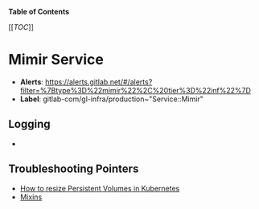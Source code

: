<!-- MARKER: do not edit this section directly. Edit services/service-catalog.yml then run scripts/generate-docs -->

**Table of Contents**

[[_TOC_]]

# Mimir Service

* **Alerts**: <https://alerts.gitlab.net/#/alerts?filter=%7Btype%3D%22mimir%22%2C%20tier%3D%22inf%22%7D>
* **Label**: gitlab-com/gl-infra/production~"Service::Mimir"

## Logging

* []()

## Troubleshooting Pointers

* [How to resize Persistent Volumes in Kubernetes](../kube/k8s-pvc-resize.md)
* [Mixins](../monitoring/mixins.md)
<!-- END_MARKER -->

<!-- ## Summary -->

<!-- ## Architecture -->

<!-- ## Performance -->

<!-- ## Scalability -->

<!-- ## Availability -->

<!-- ## Durability -->

<!-- ## Security/Compliance -->

<!-- ## Monitoring/Alerting -->

<!-- ## Links to further Documentation -->
